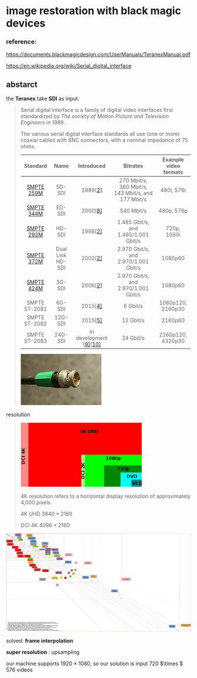 # image restoration with black magic devices



### reference:

<https://documents.blackmagicdesign.com/UserManuals/TeranexManual.pdf>

<https://en.wikipedia.org/wiki/Serial_digital_interface>



## abstarct

the __Teranex__ take __SDI__ as input.

> Serial digital interface is a family of digital video interfaces first standardized by _The society of Motion Picture and Television Engineers_ in 1989.
>
> The various serial digital interface standards all use (one or more) coaxial cables with BNC connectors, with a nominal impedance of 75 ohms. 
>
> |                        Standard                        |       Name       |                          Introduced                          |                      Bitrates                      | Example video formats |
> | :----------------------------------------------------: | :--------------: | :----------------------------------------------------------: | :------------------------------------------------: | :-------------------: |
> | [SMPTE 259M](https://en.wikipedia.org/wiki/SMPTE_259M) |      SD-SDI      | 1989[[2\]](https://en.wikipedia.org/wiki/Serial_digital_interface#cite_note-Hudson-2) | 270 Mbit/s, 360 Mbit/s, 143 Mbit/s, and 177 Mbit/s |      480i, 576i       |
> | [SMPTE 344M](https://en.wikipedia.org/wiki/SMPTE_344M) |      ED-SDI      | 2000[[8\]](https://en.wikipedia.org/wiki/Serial_digital_interface#cite_note-8) |                     540 Mbit/s                     |      480p, 576p       |
> | [SMPTE 292M](https://en.wikipedia.org/wiki/SMPTE_292M) |      HD-SDI      | 1998[[2\]](https://en.wikipedia.org/wiki/Serial_digital_interface#cite_note-Hudson-2) |        1.485 Gbit/s, and 1.485/1.001 Gbit/s        |      720p, 1080i      |
> | [SMPTE 372M](https://en.wikipedia.org/wiki/SMPTE_372M) | Dual Link HD-SDI | 2002[[2\]](https://en.wikipedia.org/wiki/Serial_digital_interface#cite_note-Hudson-2) |        2.970 Gbit/s, and 2.970/1.001 Gbit/s        |        1080p60        |
> | [SMPTE 424M](https://en.wikipedia.org/wiki/SMPTE_424M) |      3G-SDI      | 2006[[2\]](https://en.wikipedia.org/wiki/Serial_digital_interface#cite_note-Hudson-2) |        2.970 Gbit/s, and 2.970/1.001 Gbit/s        |        1080p60        |
> |                     SMPTE ST-2081                      |      6G-SDI      | 2015[[4\]](https://en.wikipedia.org/wiki/Serial_digital_interface#cite_note-SDI2081March2015IEEE-4) |                      6 Gbit/s                      |   1080p120, 2160p30   |
> |                     SMPTE ST-2082                      |     12G-SDI      | 2015[[5\]](https://en.wikipedia.org/wiki/Serial_digital_interface#cite_note-SDI2082March2015IEEE-5) |                     12 Gbit/s                      |        2160p60        |
> |                     SMPTE ST-2083                      |     24G-SDI      | In development [[9\]](https://en.wikipedia.org/wiki/Serial_digital_interface#cite_note-SMPTE:_32NF-70_WG-9)[[10\]](https://en.wikipedia.org/wiki/Serial_digital_interface#cite_note-10) |                     24 Gbit/s                      |   2160p120, 4320p30   |
>
> ![img](assets/220px-BNC_75_ohm_connector.jpg)



resolution

> ![img](assets/Digital_video_resolutions_(VCD_to_4K).svg.png)
>
> 4K resolution refers to a horizontal display resolution of approximately 4,000 pixels.
>
> 
>
> 4K UHD $3840 \times 2160$
>
> DCI 4K $4096 \times 2160$
>
> 

![img](assets/1920px-Vector_Video_Standards.svg.png)







solved: __frame interpolation__



__super resolution__ : upsampling

our machine supports 1920 $\times$ 1080, so our solution is input 720 $\times $ 576 videos